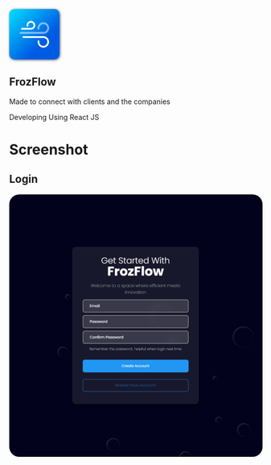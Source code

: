<img src="https://github.com/adhilshan/FrozFlow/blob/main/public/logo512.png?raw=true" alt="" style="width:100px; height:100px; border-radius:10px; box-shadow:1px 1px 5px #000000AA">

## FrozFlow
Made to connect with clients and the companies

Developing Using React JS

# Screenshot
## Login
<img src="https://github.com/adhilshan/FrozFlow/blob/main/screenshots/Capture.PNG?raw=true" alt="" style="width:100vw; height:auto; object-fit:contain; border-radius:20px;">
